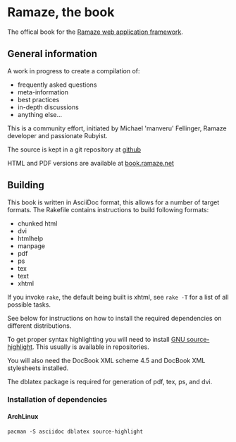 # Ramaze, the book

The offical book for the [Ramaze web application framework](http://ramaze.net).

## General information

A work in progress to create a compilation of:

* frequently asked questions
* meta-information
* best practices
* in-depth discussions
* anything else...

This is a community effort, initiated by Michael 'manveru' Fellinger, Ramaze
developer and passionate Rubyist.

The source is kept in a git repository at
[github](http://github.com/manveru/ramaze-book)

HTML and PDF versions are available at
[book.ramaze.net](http://book.ramaze.net)

## Building

This book is written in AsciiDoc format, this allows for a number of target
formats.
The Rakefile contains instructions to build following formats:

* chunked html
* dvi
* htmlhelp
* manpage
* pdf
* ps
* tex
* text
* xhtml

If you invoke `rake`, the default being built is xhtml, see `rake -T` for a
list of all possible tasks.

See below for instructions on how to install the required dependencies on
different distributions.

To get proper syntax highlighting you will need to install
[GNU source-highlight](http://www.gnu.org/software/src-highlite/).
This usually is available in repositories.

You will also need the DocBook XML scheme 4.5 and DocBook XML stylesheets
installed.

The dblatex package is required for generation of pdf, tex, ps, and dvi.

### Installation of dependencies
#### ArchLinux

    pacman -S asciidoc dblatex source-highlight

